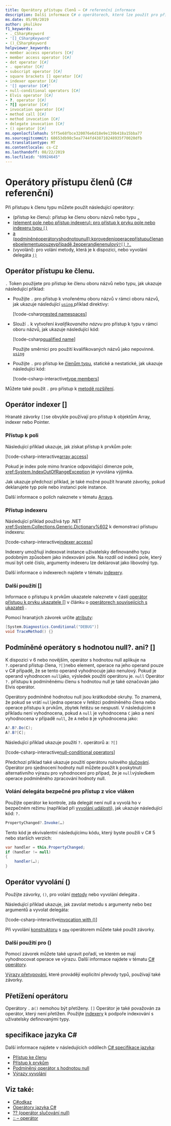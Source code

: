 ```yaml
---
title: Operátory přístupu členů – C# referenční informace
description: Další informace C# o operátorech, které lze použít pro přístup ke členům typu.
ms.date: 05/09/2019
author: pkulikov
f1_keywords:
- ._CSharpKeyword
- '[]_CSharpKeyword'
- ()_CSharpKeyword
helpviewer_keywords:
- member access operators [C#]
- member access operator [C#]
- dot operator [C#]
- . operator [C#]
- subscript operator [C#]
- square brackets [] operator [C#]
- indexer operator [C#]
- '[] operator [C#]'
- null-conditional operators [C#]
- Elvis operator [C#]
- ?. operator [C#]
- ?[] operator [C#]
- invocation operator [C#]
- method call [C#]
- method invocation [C#]
- delegate invocation [C#]
- () operator [C#]
ms.openlocfilehash: 5ff5e68fbce320076e6d18e9e139b418a15bba77
ms.sourcegitcommit: 68653db98c5ea7744fd438710248935f70020dfb
ms.translationtype: MT
ms.contentlocale: cs-CZ
ms.lasthandoff: 08/22/2019
ms.locfileid: "69924645"
---
```

# <a name="member-access-operators-c-reference"></a>Operátory přístupu členů (C# referenční)

Při přístupu k členu typu můžete použít následující operátory:

- (přístup ke členu): přístup ke členu oboru názvů nebo typu [ `.` ](#member-access-operator-)
- [(element pole nebo přístup indexeru): pro přístup k prvku pole nebo indexeru typu `[]` ](#indexer-operator-)
- [a (podmíněnéoperátoryshodnotounull):kprovedeníoperacepřístupučlenaneboelementupouzevpřípadě,žeoperandjenenulový`?[]` `?.` ](#null-conditional-operators--and-)
- (vyvolání): pro volání metody, která je k dispozici, nebo vyvolání delegáta [ `()` ](#invocation-operator-)

## <a name="member-access-operator-"></a>Operátor přístupu ke členu.

`.` Token použijete pro přístup ke členu oboru názvů nebo typu, jak ukazuje následující příklad:

- Použijte `.` pro přístup k vnořenému oboru názvů v rámci oboru názvů, jak ukazuje následující [ `using` ](../keywords/using-directive.md) příklad direktivy:

  [!code-csharp[nested namespaces](~/samples/csharp/language-reference/operators/MemberAccessOperators.cs#NestedNamespace)]

- Slouží `.` k vytvoření *kvalifikovaného názvu* pro přístup k typu v rámci oboru názvů, jak ukazuje následující kód:

  [!code-csharp[qualified name](~/samples/csharp/language-reference/operators/MemberAccessOperators.cs#QualifiedName)]

  Použijte směrnici pro použití kvalifikovaných názvů jako nepovinné. [ `using` ](../keywords/using-directive.md)

- Použijte `.` pro přístup ke [členům typu](../../programming-guide/classes-and-structs/index.md#members), statické a nestatické, jak ukazuje následující kód:

  [!code-csharp-interactive[type members](~/samples/csharp/language-reference/operators/MemberAccessOperators.cs#TypeMemberAccess)]

Můžete také použít `.` pro přístup k [metodě rozšíření](../../programming-guide/classes-and-structs/extension-methods.md).

## <a name="indexer-operator-"></a>Operátor indexer []

Hranaté závorky `[]`se obvykle používají pro přístup k objektům Array, indexer nebo Pointer.

### <a name="array-access"></a>Přístup k poli

Následující příklad ukazuje, jak získat přístup k prvkům pole:

[!code-csharp-interactive[array access](~/samples/csharp/language-reference/operators/MemberAccessOperators.cs#Arrays)]

Pokud je index pole mimo hranice odpovídající dimenze pole, <xref:System.IndexOutOfRangeException> je vyvolána výjimka.

Jak ukazuje předchozí příklad, je také možné použít hranaté závorky, pokud deklarujete typ pole nebo instanci pole instance.

Další informace o polích naleznete v tématu [Arrays](../../programming-guide/arrays/index.md).

### <a name="indexer-access"></a>Přístup indexeru

Následující příklad používá typ .NET <xref:System.Collections.Generic.Dictionary%602> k demonstraci přístupu indexeru:

[!code-csharp-interactive[indexer access](~/samples/csharp/language-reference/operators/MemberAccessOperators.cs#Indexers)]

Indexery umožňují indexovat instance uživatelsky definovaného typu podobným způsobem jako indexování pole. Na rozdíl od indexů pole, který musí být celé číslo, argumenty indexeru lze deklarovat jako libovolný typ.

Další informace o indexerech najdete v tématu [indexery](../../programming-guide/indexers/index.md).

### <a name="other-usages-of-"></a>Další použití []

Informace o přístupu k prvkům ukazatele naleznete v části [operátor přístupu k prvku ukazatele []](pointer-related-operators.md#pointer-element-access-operator-) v článku o [operátorech souvisejících s ukazateli](pointer-related-operators.md) .

Pomocí hranatých závorek určíte [atributy](../../programming-guide/concepts/attributes/index.md):

```csharp
[System.Diagnostics.Conditional("DEBUG")]
void TraceMethod() {}
```

## <a name="null-conditional-operators--and-"></a>Podmíněné operátory s hodnotou null?. ani? []

K dispozici v 6 nebo novějším, operátor s hodnotou null aplikuje na `?.`operand přístup člena, `?[]`nebo element, operace na jeho operand pouze v C# případě, že se tento operand vyhodnocuje jako nenulový. Pokud je operand vyhodnocen `null`jako, výsledek použití operátoru je. `null` Operátor `?.` přístupu k podmíněnému členu s hodnotou null je také označován jako Elvis operátor.

Operátory podmíněné hodnotou null jsou krátkodobé okruhy. To znamená, že pokud se vrátí `null`jedna operace v řetězci podmíněného člena nebo operace přístupu k prvkům, zbytek řetězu se nespustí. V následujícím `B` příkladu není vyhodnocena, pokud `A` `null` je vyhodnocena `C` jako a není vyhodnocena v případě `null`, že `A` nebo `B` je vyhodnocena jako:

```csharp
A?.B?.Do(C);
A?.B?[C];
```

Následující příklad ukazuje použití `?.` operátorů a: `?[]`

[!code-csharp-interactive[null-conditional operators](~/samples/csharp/language-reference/operators/MemberAccessOperators.cs#NullConditional)]

Předchozí příklad také ukazuje použití operátoru nulového [slučování](null-coalescing-operator.md). Operátor pro sjednocení hodnoty null můžete použít k poskytnutí alternativního výrazu pro vyhodnocení pro případ, že je `null`výsledkem operace podmíněného zpracování hodnoty null.

### <a name="thread-safe-delegate-invocation"></a>Volání delegáta bezpečné pro přístup z více vláken

Použijte operátor ke kontrole, zda delegát není null a vyvolá ho v bezpečném režimu (například při [vyvolání události](../../../standard/events/how-to-raise-and-consume-events.md)), jak ukazuje následující kód: `?.`

```csharp
PropertyChanged?.Invoke(…)
```

Tento kód je ekvivalentní následujícímu kódu, který byste použili v C# 5 nebo starších verzích:

```csharp
var handler = this.PropertyChanged;
if (handler != null)
{
    handler(…);
}
```

## <a name="invocation-operator-"></a>Operátor vyvolání ()

Použijte závorky, `()`, pro volání [metody](../../programming-guide/classes-and-structs/methods.md) nebo vyvolání delegáta [](../../programming-guide/delegates/index.md).

Následující příklad ukazuje, jak zavolat metodu s argumenty nebo bez argumentů a vyvolat delegáta:

[!code-csharp-interactive[invocation with ()](~/samples/csharp/language-reference/operators/MemberAccessOperators.cs#Invocation)]

Při vyvolání [konstruktoru](../../programming-guide/classes-and-structs/constructors.md) s [`new`](new-operator.md) operátorem můžete také použít závorky.

### <a name="other-usages-of-"></a>Další použití pro ()

Pomocí závorek můžete také upravit pořadí, ve kterém se mají vyhodnocovat operace ve výrazu. Další informace najdete v tématu [ C# operátory](index.md).

[Výrazy přetypování](type-testing-and-cast.md#cast-operator-), které provádějí explicitní převody typů, používají také závorky.

## <a name="operator-overloadability"></a>Přetížení operátoru

Operátory `.` a`()` nemohou být přetíženy. `[]` Operátor je také považován za operátor, který není přetížen. Použijte [indexery](../../programming-guide/indexers/index.md) k podpoře indexování s uživatelsky definovanými typy.

## <a name="c-language-specification"></a>specifikace jazyka C#

Další informace najdete v následujících oddílech [ C# specifikace jazyka](~/_csharplang/spec/introduction.md):

- [Přístup ke členu](~/_csharplang/spec/expressions.md#member-access)
- [Přístup k prvkům](~/_csharplang/spec/expressions.md#element-access)
- [Podmíněný operátor s hodnotou null](~/_csharplang/spec/expressions.md#null-conditional-operator)
- [Výrazy vyvolání](~/_csharplang/spec/expressions.md#invocation-expressions)

## <a name="see-also"></a>Viz také:

- [C#odkaz](../index.md)
- [Operátory jazyka C#](index.md)
- [?? (operátor slučování null)](null-coalescing-operator.md)
- [:: – operátor](namespace-alias-qualifier.md)
